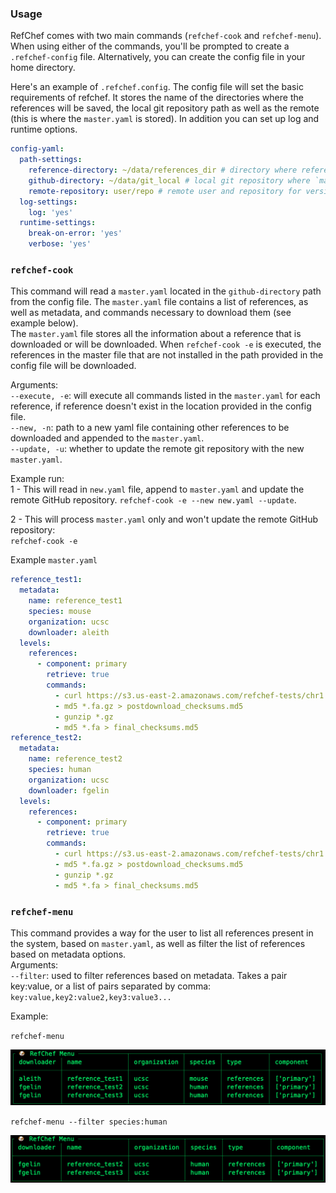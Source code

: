 ### Usage

RefChef comes with two main commands (`refchef-cook` and `refchef-menu`).
When using either of the commands, you'll be prompted to create a `.refchef-config` file. Alternatively,
you can create the config file in your home directory.

Here's an example of `.refchef.config`. The config file will set the basic requirements of refchef. It stores the name of the directories where the references will be saved, the local git repository path as well as the remote (this is where the `master.yaml` is stored). In addition you can set up log and runtime options.

```yaml
config-yaml:
  path-settings:
    reference-directory: ~/data/references_dir # directory where references will be downloaded and processed.
    github-directory: ~/data/git_local # local git repository where `master.yaml` is located.
    remote-repository: user/repo # remote user and repository for version control of `master.yaml`
  log-settings:
    log: 'yes'
  runtime-settings:
    break-on-error: 'yes'
    verbose: 'yes'
```

### `refchef-cook`  
This command will read a `master.yaml` located in the `github-directory` path from the config file. The `master.yaml` file contains a list of references, as well as metadata, and commands necessary to download them (see example below).  
The `master.yaml` file stores all the information about a reference that is downloaded or will be downloaded. When `refchef-cook -e` is executed, the references in the master file that are not installed in the path provided in the config file will be downloaded.

Arguments:  
`--execute, -e`: will execute all commands listed in the `master.yaml` for each reference, if reference doesn't exist in the location provided in the config file.  
`--new, -n`: path to a new yaml file containing other references to be downloaded and appended to the `master.yaml`.  
`--update, -u`: whether to update the remote git repository with the new `master.yaml`.

Example run:  
  1 - This will read in `new.yaml` file, append to `master.yaml` and update the remote GitHub repository.
    `refchef-cook -e --new new.yaml --update`.

  2 - This will process `master.yaml` only and won't update the remote GitHub repository:  
    `refchef-cook -e`


Example `master.yaml`
```yaml
reference_test1:
  metadata:
    name: reference_test1
    species: mouse
    organization: ucsc
    downloader: aleith
  levels:
    references:
      - component: primary
        retrieve: true
        commands:
          - curl https://s3.us-east-2.amazonaws.com/refchef-tests/chr1.fa.gz
          - md5 *.fa.gz > postdownload_checksums.md5
          - gunzip *.gz
          - md5 *.fa > final_checksums.md5
reference_test2:
  metadata:
    name: reference_test2
    species: human
    organization: ucsc
    downloader: fgelin
  levels:
    references:
      - component: primary
        retrieve: true
        commands:
          - curl https://s3.us-east-2.amazonaws.com/refchef-tests/chr1.fa.gz
          - md5 *.fa.gz > postdownload_checksums.md5
          - gunzip *.gz
          - md5 *.fa > final_checksums.md5
```


### `refchef-menu`
This command provides a way for the user to list all references present in the system, based on `master.yaml`, as well as filter the list of references based on metadata options.  
Arguments:  
`--filter`: used to filter references based on metadata. Takes a pair key:value, or a list of pairs separated by comma: `key:value,key2:value2,key3:value3...`

Example:

`refchef-menu`

![menu](assets/menu-full.png)

`refchef-menu --filter species:human`

![menu](assets/menu-filtered.png)
